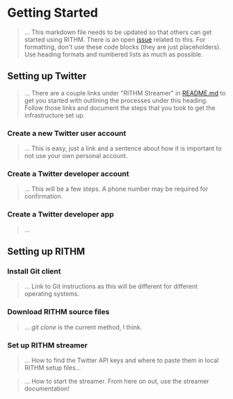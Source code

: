 # Getting Started
> ... This markdown file needs to be updated so that others can get started using RITHM. There is an open [issue](https://github.com/CRMTH/RITHM/issues/12) related to this. For formatting, don't use these code blocks (they are just placeholders). Use heading formats and numbered lists as much as possible. 

## Setting up Twitter
> ... There are a couple links under "RITHM Streamer" in [README.md](https://github.com/CRMTH/RITHM/blob/master/README.md) to get you started with outlining the processes under this heading. Follow those links and document the steps that you took to get the infrastructure set up.

### Create a new Twitter user account

> ... This is easy, just a link and a sentence about how it is important to not use your own personal account. 

### Create a Twitter developer account

> ... This will be a few steps. A phone number may be required for confirmation. 

### Create a Twitter developer app

> ... 

## Setting up RITHM

### Install Git client 

> ... Link to Git instructions as this will be different for different operating systems.

### Download RITHM source files

> ... _git clone_ is the current method, I think.

### Set up RITHM streamer 

> ... How to find the Twitter API keys and where to paste them in local RITHM setup files...

> ... How to start the streamer. From here on out, use the streamer documentation!
